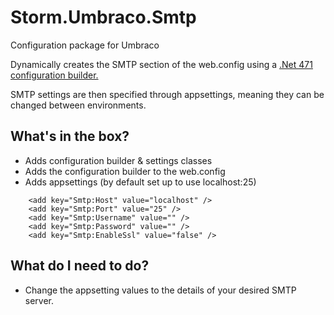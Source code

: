# Storm.Umbraco.Smtp
Configuration package for Umbraco

Dynamically creates the SMTP section of the web.config using a [.Net 471 configuration builder.](https://docs.microsoft.com/en-us/aspnet/config-builder) 

SMTP settings are then specified through appsettings, meaning they can be changed between environments.

## What's in the box?
- Adds configuration builder & settings classes
- Adds the configuration builder to the web.config
- Adds appsettings (by default set up to use localhost:25)
```
    <add key="Smtp:Host" value="localhost" />
    <add key="Smtp:Port" value="25" />
    <add key="Smtp:Username" value="" />
    <add key="Smtp:Password" value="" />
    <add key="Smtp:EnableSsl" value="false" />
```

## What do I need to do?
- Change the appsetting values to the details of your desired SMTP server.



